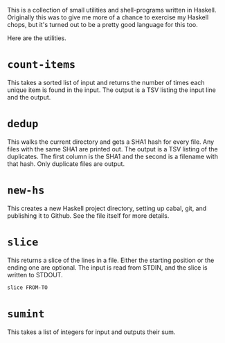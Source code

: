 
This is a collection of small utilities and shell-programs written in
Haskell. Originally this was to give me more of a chance to exercise my
Haskell chops, but it's turned out to be a pretty good language for this too.

Here are the utilities.

# `count-items`

This takes a sorted list of input and returns the number of times each unique
item is found in the input. The output is a TSV listing the input line and
the output.

# `dedup`

This walks the current directory and gets a SHA1 hash for every file. Any
files with the same SHA1 are printed out. The output is a TSV listing of the
duplicates. The first column is the SHA1 and the second is a filename with
that hash. Only duplicate files are output.

# `new-hs`

This creates a new Haskell project directory, setting up cabal, git, and
publishing it to Github. See the file itself for more details.

# `slice`

This returns a slice of the lines in a file. Either the starting position or
the ending one are optional. The input is read from STDIN, and the slice is
written to STDOUT.

```bash
slice FROM-TO
```

# `sumint`

This takes a list of integers for input and outputs their sum.

